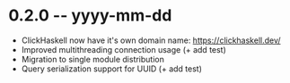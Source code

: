 # 0.2.0 -- yyyy-mm-dd

- ClickHaskell now have it's own domain name: https://clickhaskell.dev/
- Improved multithreading connection usage (+ add test)
- Migration to single module distribution
- Query serialization support for UUID (+ add test)
